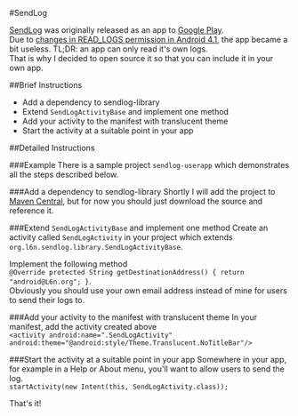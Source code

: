 #SendLog

[SendLog](http://l6n.org/android/sendlog.shtml)
was originally released as an app to
[Google Play](http://l6n.org/android/sendlog.shtml).  
Due to
[changes in READ_LOGS permission in Android 4.1](http://groups.google.com/d/msg/android-developers/6U4A5irWang/dEsqi0dyPkkJ),
the app became a bit useless.
TL;DR: an app can only read it's own logs.  
That is why I decided to open source it so that you can include it in your own app.

##Brief Instructions
 - Add a dependency to sendlog-library
 - Extend `SendLogActivityBase` and implement one method
 - Add your activity to the manifest with translucent theme
 - Start the activity at a suitable point in your app

##Detailed Instructions

###Example
There is a sample project `sendlog-userapp` which demonstrates all the steps
described below.

###Add a dependency to sendlog-library
Shortly I will add the project to
[Maven Central](http://search.maven.org/),
but for now you should just download the source and reference it.

###Extend `SendLogActivityBase` and implement one method
Create an activity called `SendLogActivity` in your project which extends
`org.l6n.sendlog.library.SendLogActivityBase`.

Implement the following method  
`@Override protected String getDestinationAddress() { return "android@L6n.org"; }`.  
Obviously you should use your own email address instead of mine for users to send their logs to.

###Add your activity to the manifest with translucent theme
In your manifest, add the activity created above  
`<activity android:name=".SendLogActivity" android:theme="@android:style/Theme.Translucent.NoTitleBar"/>`

###Start the activity at a suitable point in your app
Somewhere in your app, for example in a Help or About menu, you'll want to allow users to send
the log.  
`startActivity(new Intent(this, SendLogActivity.class));`

That's it!